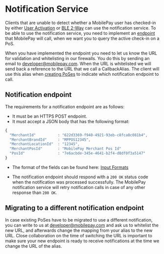 # <a name="NotificationService"></a> Notification Service

Clients that are unable to detect whether a MobilePay user has checked-in by either [User Activation](detecting_mobilePay#user_activation) or [BLE 2-Way](detecting_mobilePay#ble) can use the notification service. To be able to use the notification service, you need to implement an [endpoint](notification_service#NotificationEndpoint) that MobilePay will call, when we want you to query the active check-in on a PoS.

When you have implemented the endpoint you need to let us know the URL for validation and whitelisting in our firewalls. You do this by sending an email to developer@mobilepay.com. When the URL is whitelisted we will send back a reference to the URL that we call a CallbackAlias. The client will use this alias when [creating PoSes](pos_management#pos_creation) to indicate which notification endpoint to call.

## <a name="NotificationEndpoint"></a> Notification endpoint

The requirements for a notification endpoint are as follows:

* It must be an HTTPS POST endpoint.
* It must accept a JSON body that has the following format:  

```javascript
{
  "MerchantId"          : "622d3369-f940-4921-93eb-c8fca0c081b4",
  "MerchantBrandId"     : "MPPOS12345",
  "MerchantLocationId"  : "12345",
  "MerchantPosId"       : "MobilePay Merchant Pos Id"
  "PosId"               : "7e6acbde-345e-4641-b2f4-d8df0f3a5147"
}
```
* The format of the fields can be found here: [Input Formats](validation)

* The notification endpoint should respond with a ````200 OK```` status code when the notification was processed successfully. The MobilePay notification service will retry notification calls in case of any other response than ````200 OK````.

## Migrating to a different notification endpoint

In case existing PoSes have to be migrated to use a different notification, you can write to us at developer@mobilepay.com and ask us to whitelist the new URL, and afterwards change the mapping from your alias to the new URL. Close collaboration on the time of switching the URL is important to make sure your new endpoint is ready to receive notifications at the time we change the URL of the alias.
